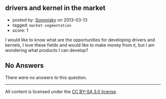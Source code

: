 ## drivers and kernel in the market

- posted by: [Sovonisky](https://stackexchange.com/users/-1/25466-sovonisky) on 2013-03-13
- tagged: `market-segmentation`
- score: 1

I would like to know what are the opportunities for developing drivers and kernels, I love these fields and would like to make money from it, but I am wondering what products I can develop? 

## No Answers

There were no answers to this question.


---

All content is licensed under the [CC BY-SA 3.0 license](https://creativecommons.org/licenses/by-sa/3.0/).
